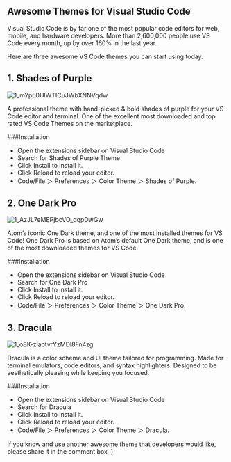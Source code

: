 ## Awesome Themes for Visual Studio Code

Visual Studio Code is by far one of the most popular code editors for web, mobile, and hardware developers. More than 2,600,000 people use VS Code every month, up by over 160% in the last year.

Here are three awesome VS Code themes you can start using today.

## 1. Shades of Purple

![1_mYp50UlWTICuJWbXNNVqdw](https://cdn.hashnode.com/res/hashnode/image/upload/v1626883360372/Zqch1p9G9.png)
 
A professional theme with hand-picked & bold shades of purple for your VS Code editor and terminal. One of the excellent most downloaded and top rated VS Code Themes on the marketplace.

###Installation

* Open the extensions sidebar on Visual Studio Code
* Search for Shades of Purple Theme
* Click Install to install it.
* Click Reload to reload your editor.
* Code/File ＞ Preferences ＞ Color Theme ＞ Shades of Purple.



## 2. One Dark Pro

![1_AzJL7eMEPjbcVO_dqpDwGw](https://cdn.hashnode.com/res/hashnode/image/upload/v1626883362365/v4q26j9FI.png)
  
Atom’s iconic One Dark theme, and one of the most installed themes for VS Code! One Dark Pro is based on Atom’s default One Dark theme, and is one of the most downloaded themes for VS Code.

###Installation

* Open the extensions sidebar on Visual Studio Code
* Search for One Dark Pro
* Click Install to install it.
* Click Reload to reload your editor.
* Code/File ＞ Preferences ＞ Color Theme ＞ One Dark Pro.


## 3. Dracula

![1_o8K-ziaotvrYzMDl8Fn4zg](https://cdn.hashnode.com/res/hashnode/image/upload/v1626883364546/UBob3pokr.png)
   
Dracula is a color scheme and UI theme tailored for programming. Made for terminal emulators, code editors, and syntax highlighters. Designed to be aesthetically pleasing while keeping you focused.

###Installation

* Open the extensions sidebar on Visual Studio Code
* Search for Dracula
* Click Install to install it.
* Click Reload to reload your editor.
* Code/File ＞ Preferences ＞ Color Theme ＞ Dracula.

If you know and use another awesome theme that developers would like, please share it in the comment box :)


